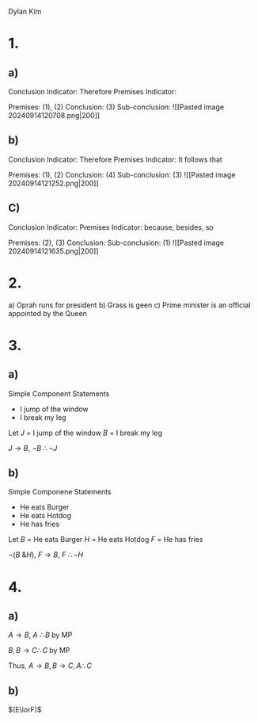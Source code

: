 Dylan Kim
# 1.
## a) 
Conclusion Indicator: Therefore
Premises Indicator: 

Premises: (1), (2)
Conclusion: (3)
Sub-conclusion: 
![[Pasted image 20240914120708.png|200]]

## b)
Conclusion Indicator: Therefore
Premises Indicator: It follows that 

Premises: (1), (2)
Conclusion: (4)
Sub-conclusion: (3)
![[Pasted image 20240914121252.png|200]]

## C)
Conclusion Indicator: 
Premises Indicator: because, besides, so

Premises: (2), (3)
Conclusion: 
Sub-conclusion: (1)
![[Pasted image 20240914121635.png|200]]


# 2. 
a) Oprah runs for president
b) Grass is geen
c) Prime minister is an official appointed by the Queen

# 3.
## a)
Simple Component Statements
- I jump of the window
- I break my leg

Let 
$J$ = I jump of the window
$B$ = I break my leg

$J \to B$, $\neg B$ $\therefore \neg J$

## b)
Simple Componene Statements
- He eats Burger
- He eats Hotdog
- He has fries

Let
$B$ = He eats Burger
$H$ = He eats Hotdog
$F$ = He has fries

$\neg (B \text{ \& }H)$, $F\to B$, $F$ $\therefore \neg H$

# 4. 
## a)
$A\to B$, $A$ $\therefore B$ by MP

$B, B\to C \therefore C$ by MP

Thus, $A\to B, B\to C, A \therefore C$

## b)
$(E\lorF)$